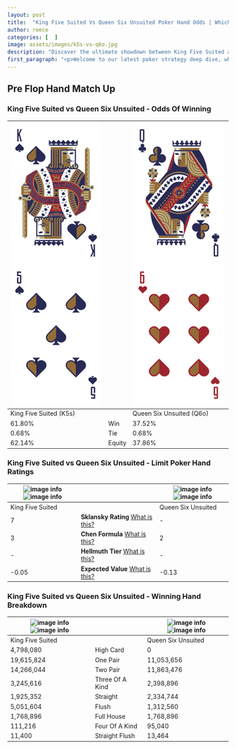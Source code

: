```yaml
---
layout: post
title:  "King Five Suited Vs Queen Six Unsuited Poker Hand Odds | Which Is The Better Hand In Poker? A Complete Guide"
author: reece
categories: [  ]
image: assets/images/k5s-vs-q6o.jpg
description: "Discover the ultimate showdown between King Five Suited and Queen Six Unsuited in poker! Uncover the odds, strategies, and scenarios where one hand triumphs over the other. Get ready to up your poker game with this thrilling analysis."
first_paragraph: "<p>Welcome to our latest poker strategy deep dive, where we're pitting two distinct hands against each other in a high-stakes showdown: King Five Suited vs Queen Six Unsuited.</p><p>In the dynamic world of poker, every decision counts, and knowing which hand holds the upper hand is key to your success at the table.</p><p>In this article, we'll dissect these two hands, explore the scenarios where one dominates the other, and equip you with the knowledge to make strategic choices that can tip the odds in your favor.</p><p>Get ready to unravel the intriguing dynamics of these poker hands and elevate your game to new heights.</p>"
---
```




[comment]: # (sp0)

## Pre Flop Hand Match Up

<div class="table hand-ratings" markdown="1"> 



### King Five Suited vs Queen Six Unsuited - Odds Of Winning


    
| ![image info](assets/images/hand1/k.png) ![image info](assets/images/hand1/5.png) |  | ![image info](assets/images/hand2/q.png) ![image info](assets/images/hand2/6o.png) |
| -------- | -------- | -------- |
| King Five Suited (K5s) |  | Queen Six Unsuited (Q6o) |
| 61.80% | Win | 37.52% |
| 0.68% | Tie | 0.68% |
| 62.14% | Equity | 37.86% |




[comment]: # (sp1)



### King Five Suited vs Queen Six Unsuited - Limit Poker Hand Ratings


    
| ![image info](https://www.riverpairs.com/assets/images/hand1/k.png) ![image info](https://www.riverpairs.com/assets/images/hand1/5.png) |  | ![image info](https://www.riverpairs.com/assets/images/hand2/q.png) ![image info](https://www.riverpairs.com/assets/images/hand2/6o.png) |
| -------- | -------- | -------- |
| King Five Suited |  | Queen Six Unsuited |
| 7 | **Sklansky Rating** [What is this?](/sklansky-rating-explained) | - |
| 3 | **Chen Formula** [What is this?](/chen-formula-explained) | 2 |
| - | **Hellmuth Tier** [What is this?](/Hellmuth-tier-explained) | - |
| -0.05 | **Expected Value** [What is this?](/expected-value-explained) | -0.13 |




[comment]: # (sp2)



### King Five Suited vs Queen Six Unsuited - Winning Hand Breakdown


    
| ![image info](https://www.riverpairs.com/assets/images/hand1/k.png) ![image info](https://www.riverpairs.com/assets/images/hand1/5.png) |  | ![image info](https://www.riverpairs.com/assets/images/hand2/q.png) ![image info](https://www.riverpairs.com/assets/images/hand2/6o.png) |
| -------- | -------- | -------- |
| King Five Suited |  | Queen Six Unsuited |
| 4,798,080 | High Card | 0 |
| 19,615,824 | One Pair | 11,053,656 |
| 14,266,044 | Two Pair | 11,863,476 |
| 3,245,616 | Three Of A Kind | 2,398,896 |
| 1,925,352 | Straight | 2,334,744 |
| 5,051,604 | Flush | 1,312,560 |
| 1,768,896 | Full House | 1,768,896 |
| 111,216 | Four Of A Kind | 95,040 |
| 11,400 | Straight Flush | 13,464 |




[comment]: # (sp3)



</div>

[comment]: # (sp4)



[comment]: # (sp5)

